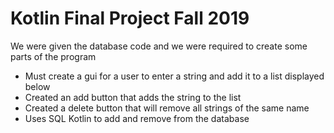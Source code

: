 # Kotlin Final Project Fall 2019

We were given the database code and we were required to create some parts of the program

 - Must create a gui for a user to enter a string and add it to a list displayed below
 - Created an add button that adds the string to the list
 - Created a delete button that will remove all strings of the same name
 - Uses SQL Kotlin to add and remove from the database 
